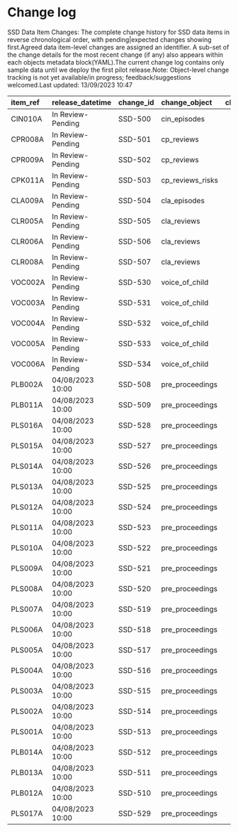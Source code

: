 # Change log
SSD Data Item Changes:
The complete change history for SSD data items in reverse chronological order, with pending|expected changes showing first.Agreed data item-level changes are assigned an identifier. A sub-set of the change details for the most recent change (if any) also appears within each objects metadata block(YAML).The current change log contains only sample data until we deploy the first pilot release.Note: Object-level change tracking is not yet available/in progress; feedback/suggestions welcomed.Last updated: 13/09/2023 10:47

| item_ref   | release_datetime   | change_id   | change_object    | change_impact_title   | change_status   | change_type   | change_source   | change_impact_notes           |
|:-----------|:-------------------|:------------|:-----------------|:----------------------|:----------------|:--------------|:----------------|:------------------------------|
| CIN010A    | In Review-Pending  | SSD-500     | cin_episodes     |                       | pending         | Depreciated   | D2I             | 1aRemove                      |
| CPR008A    | In Review-Pending  | SSD-501     | cp_reviews       |                       | pending         | New Feature   | D2I             | 1aDraft                       |
| CPR009A    | In Review-Pending  | SSD-502     | cp_reviews       |                       | pending         | New Feature   | D2I             | 1aDraft                       |
| CPK011A    | In Review-Pending  | SSD-503     | cp_reviews_risks |                       | pending         | New Feature   | D2I             | 1aDraft                       |
| CLA009A    | In Review-Pending  | SSD-504     | cla_episodes     |                       | pending         | Depreciated   | D2I             | 1aRemove                      |
| CLR005A    | In Review-Pending  | SSD-505     | cla_reviews      |                       | pending         | New Feature   | D2I             | 1aDraft - Suggested new item  |
| CLR006A    | In Review-Pending  | SSD-506     | cla_reviews      |                       | pending         | New Feature   | D2I             | 1aDraft - Suggested new item  |
| CLR008A    | In Review-Pending  | SSD-507     | cla_reviews      |                       | pending         | New Feature   | D2I             | 1aDraft - Suggested new item  |
| VOC002A    | In Review-Pending  | SSD-530     | voice_of_child   |                       | pending         | New Feature   | 1bDraft         | 1bDraft - Suggested new item  |
| VOC003A    | In Review-Pending  | SSD-531     | voice_of_child   |                       | pending         | New Feature   | 1bDraft         | 1bDraft - Suggested new item  |
| VOC004A    | In Review-Pending  | SSD-532     | voice_of_child   |                       | pending         | New Feature   | 1bDraft         | 1bDraft - Suggested new item  |
| VOC005A    | In Review-Pending  | SSD-533     | voice_of_child   |                       | pending         | New Feature   | 1bDraft         | 1bDraft - Suggested new item  |
| VOC006A    | In Review-Pending  | SSD-534     | voice_of_child   |                       | pending         | New Feature   | 1bDraft         | 1bDraft - Suggested new item  |
| PLB002A    | 04/08/2023 10:00   | SSD-508     | pre_proceedings  |                       | released        | New Feature   | 1bSpecified     | 1bSpecified - Agreed new item |
| PLB011A    | 04/08/2023 10:00   | SSD-509     | pre_proceedings  |                       | released        | New Feature   | 1bSpecified     | 1bSpecified - Agreed new item |
| PLS016A    | 04/08/2023 10:00   | SSD-528     | pre_proceedings  |                       | released        | New Feature   | 1bSpecified     | 1bSpecified - Agreed new item |
| PLS015A    | 04/08/2023 10:00   | SSD-527     | pre_proceedings  |                       | released        | New Feature   | 1bSpecified     | 1bSpecified - Agreed new item |
| PLS014A    | 04/08/2023 10:00   | SSD-526     | pre_proceedings  |                       | released        | New Feature   | 1bSpecified     | 1bSpecified - Agreed new item |
| PLS013A    | 04/08/2023 10:00   | SSD-525     | pre_proceedings  |                       | released        | New Feature   | 1bSpecified     | 1bSpecified - Agreed new item |
| PLS012A    | 04/08/2023 10:00   | SSD-524     | pre_proceedings  |                       | released        | New Feature   | 1bSpecified     | 1bSpecified - Agreed new item |
| PLS011A    | 04/08/2023 10:00   | SSD-523     | pre_proceedings  |                       | released        | New Feature   | 1bSpecified     | 1bSpecified - Agreed new item |
| PLS010A    | 04/08/2023 10:00   | SSD-522     | pre_proceedings  |                       | released        | New Feature   | 1bSpecified     | 1bSpecified - Agreed new item |
| PLS009A    | 04/08/2023 10:00   | SSD-521     | pre_proceedings  |                       | released        | New Feature   | 1bSpecified     | 1bSpecified - Agreed new item |
| PLS008A    | 04/08/2023 10:00   | SSD-520     | pre_proceedings  |                       | released        | New Feature   | 1bSpecified     | 1bSpecified - Agreed new item |
| PLS007A    | 04/08/2023 10:00   | SSD-519     | pre_proceedings  |                       | released        | New Feature   | 1bSpecified     | 1bSpecified - Agreed new item |
| PLS006A    | 04/08/2023 10:00   | SSD-518     | pre_proceedings  |                       | released        | New Feature   | 1bSpecified     | 1bSpecified - Agreed new item |
| PLS005A    | 04/08/2023 10:00   | SSD-517     | pre_proceedings  |                       | released        | New Feature   | 1bSpecified     | 1bSpecified - Agreed new item |
| PLS004A    | 04/08/2023 10:00   | SSD-516     | pre_proceedings  |                       | released        | New Feature   | 1bSpecified     | 1bSpecified - Agreed new item |
| PLS003A    | 04/08/2023 10:00   | SSD-515     | pre_proceedings  |                       | released        | New Feature   | 1bSpecified     | 1bSpecified - Agreed new item |
| PLS002A    | 04/08/2023 10:00   | SSD-514     | pre_proceedings  |                       | released        | New Feature   | 1bSpecified     | 1bSpecified - Agreed new item |
| PLS001A    | 04/08/2023 10:00   | SSD-513     | pre_proceedings  |                       | released        | New Feature   | 1bSpecified     | 1bSpecified - Agreed new item |
| PLB014A    | 04/08/2023 10:00   | SSD-512     | pre_proceedings  |                       | released        | New Feature   | 1bSpecified     | 1bSpecified - Agreed new item |
| PLB013A    | 04/08/2023 10:00   | SSD-511     | pre_proceedings  |                       | released        | New Feature   | 1bSpecified     | 1bSpecified - Agreed new item |
| PLB012A    | 04/08/2023 10:00   | SSD-510     | pre_proceedings  |                       | released        | New Feature   | 1bSpecified     | 1bSpecified - Agreed new item |
| PLS017A    | 04/08/2023 10:00   | SSD-529     | pre_proceedings  |                       | released        | New Feature   | 1bSpecified     | 1bSpecified - Agreed new item |